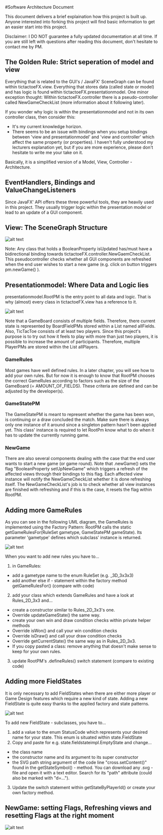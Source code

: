 #Software Architecture Document

This document delivers a brief explaination how this project is built up. Anyone interested into forking this project will find basic information to get an easier start into this project. 

Disclaimer: I DO NOT guarantee a fully updated documentation at all time. If you are still left with questions after reading this document, don't hesitate to contact me by PM.


## The Golden Rule: Strict seperation of model and view

Everything that is related to the GUI's / JavaFX' SceneGraph can be found within tictactoeFX.view.
Everything that stores data (called state or model) and has logic is found within tictactoeFX.presentationmodel. One minor exception thought: Within tictactoeFX.controller there is a pseudo-controller called NewGameCheckList (more information about it following later).

If you wonder why logic is within the presentationmodel and not in its own controller class, then consider this:
- It's my current knowledge horizon.
- There seems to be an issue with bindings when you setup bindings between 'view and presentationmodel' and 'view and controller' which affect the same property (or properties). I haven't fully understood my lecturers explanation yet, but if you are more experience, please don't hesitate to write me your take on it.
 
 
 Basically, it is a simplified version of a Model, View, Controller - Architecture.
 
 
 
## EventHandlers, Bindings and ValueChangeListeners
 
Since JavaFX' API offers these three powerful tools, they are heavily used in this project. They usually trigger logic within the presentation model or lead to an update of a GUI component. 



## View: The SceneGraph Structure

![alt text](https://raw.githubusercontent.com/AceVanCleef/tictactoeFX/master/Documentation/UML/2-SceneGraph_structure.png "view")

Note: Any class that holds a BooleanProperty isUpdated has/must have a bidirectional binding towards tictactoeFX.controller.NewGaemCheckList. This pseudocontroller checks whether all GUI components are refreshed when the end user wishes to start a new game (e.g. click on button triggers pm.newGame() ).



## Presentationmodel: Where Data and Logic lies

presentationmodel.RootPM is the entry point to all data and logic. That is why (almost) every class in tictactoeFX.view has a reference to it.

![alt text](https://raw.githubusercontent.com/AceVanCleef/tictactoeFX/master/Documentation/UML/1-RootPM's_knowledge_space.png "presentationmodel")

Note that a GameBoard consists of multiple fields. Therefore, there current state is represented by BoardFieldPMs stored within a List named allFields. Also, TicTacToe consists of at least two players. 
Since this project's purpose is to try out how it feels to play with more than just two players, it is possible to increase the amount of participants. Therefore, 
multiple PlayerPMs are stored within the List allPlayers.

### GameRules
Most games have well defined rules. In a later chapter, you will see how to add your own rules. But for now it is enough to know that RootPM chooses the correct GameRules according to factors such as the size 
of the GameBoard (= AMOUNT_OF_FIELDS). These criteria are defined and can be adjusted by the developer(s).

### GameStatePM
The GameStatePM is meant to represent whether the game has been won, is continuing or a draw concluded the match. Make sure there is always only one instance of it around since a singleton pattern hasn't been applied yet.
This class' instance is required to let RootPm know what to do when it has to update the currently running game.

### NewGame
There are also several components dealing with the case that the end user wants to start a new game (or game round). Note that 
.newGame() sets the flag "BooleanProperty setUpNewGame" which triggers a refresh of the affected views through their bindings to this flag. 
Each affected view instance will notify the NewGameCheckList whether it is done refreshing itself. The NewGameCheckList's job is to check whether 
all view instances are finished with refreshing and if this is the case, it resets the flag within RootPM.


## Adding more GameRules

As you can see in the following UML diagram, the GameRules  is implemented using the Factory Pattern: RootPM calls the static getGameRulesFor(RuleSet gametype, GameStatePM gameState).
Its parameter 'gametype' defines which subclass' instance is returned.

![alt text](https://raw.githubusercontent.com/AceVanCleef/tictactoeFX/master/Documentation/UML/3-GameRules_Factory_Pattern.png "gamerules")



When you want to add new rules you have to...  
 1) in GameRules: 
 - add a gametype name to the enum RuleSet (e.g. _3D_3x3x3)
 - add another else if - statement within the factory method getGameRulesFor() (compare with code)
 2) add your class which extends GameRules and have a look at Rules_2D_3x3 and...
 - create a constructor similar to Rules_2D_3x3's one.
 - Override updateGameState() the same way.
 - create your own win and draw condition checks within private helper methods
 - Override isWon() and call your win condition checks
 - Override isDraw() and call your draw condition checks
 - Override getCurrentState() the same way as in Rules_2D_3x3.
 - If you copy pasted a class: remove anything that doesn't make sense to keep for your own rules.
 3) update RootPM's .defineRules() switch statement (compare to existing code)
 

## Adding more FieldStates

It is only necessary to add FieldStates when there are either more player or Game Design features which require a new kind of state. 
Adding a new FieldState is quite easy thanks to the applied factory and state patterns.

![alt text](https://raw.githubusercontent.com/AceVanCleef/tictactoeFX/master/Documentation/UML/4-FieldState_Factory_and_State_Pattern.png "fieldstates")


To add new FieldState - subclasses, you have to...
1) add a value to the enum StatusCode which represents your desired name for your state. This enum is situated within state.FieldState
2) Copy and paste for e.g. state.fieldstateimpl.EmptyState and change...
- the class name
- the constructor name and its argument to its super constructor
- the SVG path string argument of the code line "cross.setContent(<change here>)" found in the getStateSymbol() - method. You can download any .svg - file and open it with a text editor. Search for its "path" attribute (could also be marked with "d=...").
3) Update the switch statement within getStateByPlayerId() or create your own factory method.



## NewGame: setting Flags, Refreshing views and resetting Flags at the right moment

![alt text](https://raw.githubusercontent.com/AceVanCleef/tictactoeFX/master/Documentation/UML/5-The_role_of_NewGameCheckList.png "newgamechecklist")

